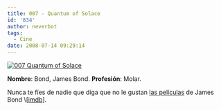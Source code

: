 ```yaml
---
title: 007 - Quantum of Solace
id: '834'
author: neverbot
tags:
  - Cine
date: 2008-07-14 09:29:14
---
```


[![007 Quantum of Solace](./007-quantum-of-solace.jpg "007 Quantum of Solace")](http://www.imdb.com/title/tt0830515/)

**Nombre**: Bond, James Bond. **Profesión**: Molar.

Nunca te fíes de nadie que diga que no le gustan [las películas](http://en.wikipedia.org/wiki/James_Bond_(film_series)) de James Bond \[[imdb](http://www.imdb.com/title/tt0830515/)\].